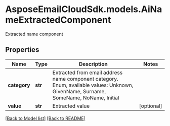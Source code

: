 # AsposeEmailCloudSdk.models.AiNameExtractedComponent

Extracted name component             

## Properties
Name | Type | Description | Notes
------------ | ------------- | ------------- | -------------
**category** |**str** |Extracted from email address name component category. Enum, available values: Unknown, GivenName, Surname, SomeName, NoName, Initial |
**value** |**str** |Extracted value              |[optional] 




[[Back to Model list]](Models.md) [[Back to README]](README.md)

